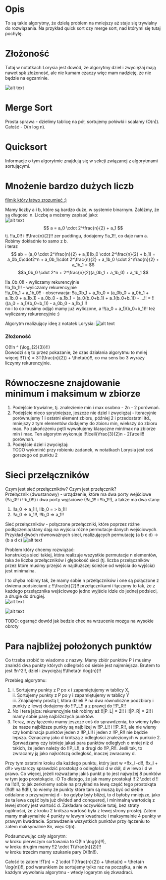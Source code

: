 # Opis

To są takie algorytmy, że dzielą problem na mniejszy aż staje się trywialny do rozwiązania. Na przykład quick sort czy merge sort, nad którymi się tutaj pochylę.

# Złożoność

Tutaj w notatkach Lorysia jest dowód, że algorytmy dziel i zwyciężaj mają nawet spk złożoność, ale nie kumam czaczy więc mam nadzieję, że nie będzie na egzaminie.

![alt text](images/complexity.png)

# Merge Sort

Prosta sprawa - dzielimy tablicę na pół, sortujemy połówki i scalamy (O(n)). Całość - O(n log n).

# Quicksort

Informacje o tym algorytmie znajdują się w sekcji związanej z algorytmami sortującymi.

# Mnożenie bardzo dużych liczb

[filmik który łatwo zrozumieć :)](https://www.youtube.com/watch?v=JCbZayFr9RE)

Mamy liczby a i b, które są bardzo duże, w systemie binarnym. Załóżmy, że są długości n.
Liczbę a możemy zapisać jako:  
![alt text](images/kara1.png)  
$$ a = a_0 \cdot 2^\frac{n}{2} + a_1 $$
tj. !!a_0!! i !!\frac{n}{2}!! zer paddingu, dodajemy !!a_1!!, co daje nam a. Robimy dokładnie to samo z b.  
i teraz $$ ab = (a_0 \cdot 2^\frac{n}{2} + a_1)(b_0 \cdot 2^\frac{n}{2} + b_1) = a_0b_0\cdot2^n + a_0b_1\cdot 2^\frac{n}{2} + a_1b_0 \cdot 2^\frac{n}{2} + a_1b_1 = $$ $$a_0b_0 \cdot 2^n + 2^\frac{n}{2}(a_0b_1 + a_1b_0) + a_1b_1 $$

!!a_0b_0!! - wyliczamy rekurencyjnie  
!!a_1b_1!! - wyliczamy rekurencyjnie  
!!a_0b_1 + a_1b_0!! - obserwacja: !!a_0b_1 + a_1b_0 = (a_0b_0 + a_0b_1 + a_1b_0 + a_1b_1) - a_0b_0 - a_1b_1 = (a_0(b_0+b_1) + a_1(b_0+b_1)) - ...!! = !!((a_0 + a_1)(b_0+b_1)) - a_0b_0 - a_1b_1 !!  
no i to co musimy odjąć mamy już wyliczone, a !!(a_0 + a_1)(b_0+b_1)!! też wyliczamy rekurencyjnie :)

Algorytm realizujący ideę z notatek Lorysia:
![alt text](images/kara2.png)

### Złożoność

O(!!n ^ {\log\_{2}{3}}!!)  
Dowodzi się to przez pokazanie, że czas działania algorytmu to mniej więcej !!T(n) = 3T(\frac{n}{2}) + \theta(n)!!, co ma sens bo 3 wyrazy liczymy rekurencyjnie.

# Równoczesne znajdowanie minimum i maksimum w zbiorze

1. Podejście trywialne, tj. znalezienie min i max osobno - 2n - 2 porównań.
2. Podejście nieco sprytniejsze, jeszcze nie dziel i zwyciężaj - iteracyjnie porównujemy 1 i ostatni element zbioru, później 2 i przedostatni itd., mniejszy z tym elementów dodajemy do zbioru min, wiekszy do zbioru max. Po zakończeniu pętli wywołujemy klasyczne min/max na zbiorze min i max. Ten algorytm wykonuje !!\lceil{\frac{3}{2}n - 2}\rceil!! porównań.
3. Podejście dziel i zwyciężaj:  
   TODO wykminić przy robieniu zadanek, w notatkach Lorysia jest coś gorszego od punktu 2

# Sieci przełączników

Czym jest sieć przełączników? Czym jest przełącznik?  
Przełącznik (dwustanowy) - urządzenie, które ma dwa porty wejściowe (!!a_0!! i !!b_0!!) i dwa porty wyjściowe (!!a_1!! i !!b_1!!), a także ma dwa stany:

1.  !!a_0 => a_1!!, !!b_0 = > b_1!!
2.  !!a_0 => b_1!!, !!b_0 => a_1!!

Sieć przełączników - połączone przełączniki, które poprzez różne podłączenia/stany dają na wyjściu różne permutacje danych wejściowych.
Przykład dwóch równoważnych sieci, realizujących permutację (a b c d) -> (b a d c)
![alt text](images/sieci1.png)

Problem który chcemy rozwiązać:  
konstrukcja sieci takiej, która realizuje wszystkie permutacje n elementów, taka że liczba przełączników i głębokość sieci (tj. liczba przełączników przez które musimy przejść w najdłuższej ścieżce od wejścia do wyjścia) jest minimalna.

I to chyba robimy tak, że mamy sobie n przełączników i one są połączone z dwiema podsieciami z !!\frac{n}{2}!! przełącznikami i łączymy to tak, że z każdego przełącznika wejściowego jedno wyjście idzie do jednej podsieci, a drugie do drugiej.  
![alt text](images/sieci2.png)

![alt text](images/sieci3.png)

TODO: ogarnąć dowód jak bedzie chec na wrzucenie mozgu na wysokie obroty

# Para najbliżej położonych punktów

Co trzeba zrobić to wiadomo z nazwy. Mamy zbiór punktów P i musimy znaleźć dwa punkty których odległość od siebie jest najmniejsza. Brutem to jest !!n^2!!, dziel i zwyciężaj !!\theta(n \log{n})!!

Przebieg algorytmu:

1. i. Sortujemy punkty z P po x i zapamiętujemy w tablicy X,  
   ii. Sortujemy punkty z P po y i zapamiętujemy w tablicy Y  
   iii. Znajdujemy prostą l, która dzieli P na dwa równoliczne podzbiory i punkty z lewej dodajemy do !!P_L!! a z prawej do !!P_R!!
2. No i tera jajca: rekurencyjnie tak robimy aż !!|P_L| = 2!! i !!|P_R| = 2!! i mamy sobie parę najbliższych punktów.
3. Teraz, przy łączeniu mamy jeszcze coś do sprawdzenia, bo wiemy tylko że nasze najbliższe punkty są najbliżej w !!P_L!! i !!P_R!!, ale nie wiemy czy kombinacja punktów jeden z !!P_L!! i jeden z !!P_R!! nie będzie lepsza. Oznaczmy jako d krótszą z odległości znalezionych w punkcie 2. Sprwadzamy czy istnieje jakaś para punktów odległych o mniej niż d takich, że jeden należy do !!P_L!!, a drugi do !!P_R!!. Jeśli tak, to zwracamy ją jako najkrótszą odległość, inaczej zwracamy d.

Przy tym ostatnim kroku dla każdego punktu, który jest w <!!x_l -d!!, !!x_l + d!!> wystarczy sprawdzić prostokąt o odległości d w dół, d w lewo i d w prawo. Co więcej, jeżeli rozważamy jakiś punkt p to jest najwyżej 8 punktów w tym jego prostokącie. :O To dlatego, że jak mamy prostokąt !! 2 \cdot d !! na !!d!!, to jak zerkniemy sobie na przykład na lewą część tego prostokąta (!!d!! na !!d!!), to wiemy że punkty które tam są muszą być od siebie oddalone o przynajmniej d - bo gdyby były bliżej, to d byłoby mniejsze, jako że ta lewa część była już divided and conquered, i minimalną wartością z lewej strony jest wartość d. Zakładam oczywiście tutaj, bez straty ogólności, że z kroku 2 krótsza wartość była z lewej strony prostej. Zatem mamy maksymalnie 4 punkty w lewym kwadracie i maksymalnie 4 punkty w prawym kwadracie. Sprawdzenie wszystkich punktów przy łączeniu to zatem maksymalnie 8n, więc O(n).

Podsumowując cały algorytm:  
w kroku pierwszym sortowania to O(!!n \log{n}!!),  
w kroku drugim mamy !!2 \cdot T(\frac{n}{2})!!  
w kroku trzecim mamy szukanie pary O(!!n!!).

Całość to zatem !!T(n) = 2 \cdot T(\frac{n}{2}) + \theta(n) = \theta(n \log{n})!!, pod warunkiem że sortujemy tylko raz na początku, a nie w każdym wywołaniu algorytmu - wtedy logarytm się zkwadraci.
